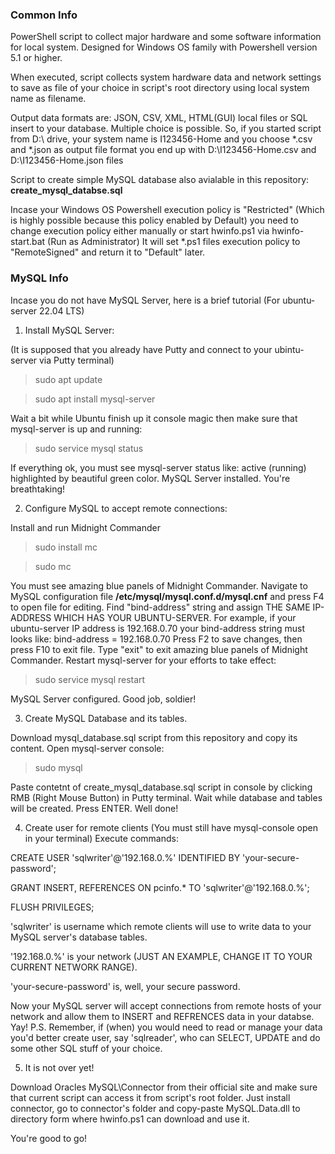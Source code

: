 ### Common Info ###

PowerShell script to collect major hardware and some software information for local system. Designed for Windows OS family with Powershell version 5.1 or higher.

When executed, script collects system hardware data and network settings to save as file of your choice in script's root directory using local system name as filename. 

Output data formats are: JSON, CSV, XML, HTML(GUI) local files or SQL insert to your database. Multiple choiсe is possible. So, if you started script from D:\ drive, your system name is I123456-Home and you choose *.csv and *.json as output file format you end up with D:\I123456-Home.csv and D:\I123456-Home.json files

Script to create simple MySQL database also avialable in this repository: **create_mysql_databse.sql**

Incase your Windows OS Powershell execution policy is "Restricted" (Which is highly possible because this policy enabled by Default) you need to change execution policy either manually or start hwinfo.ps1 via hwinfo-start.bat (Run as Administrator) It will set *.ps1 files execution policy to "RemoteSigned" and return it to "Default" later.

### MySQL Info ###

Incase you do not have MySQL Server, here is a brief tutorial (For ubuntu-server 22.04 LTS)

01. Install MySQL Server:

(It is supposed that you already have Putty and connect to your ubintu-server via Putty terminal)

>sudo apt update

>sudo apt install mysql-server

Wait a bit while Ubuntu finish up it console magic then make sure that mysql-server is up and running:

>sudo service mysql status

If everything ok, you must see mysql-server status like: active (running) highlighted by beautiful green color. MySQL Server installed. You're breathtaking!

02. Configure MySQL to accept remote connections: 

Install and run Midnight Commander

>sudo install mc 

>sudo mc

You must see amazing blue panels of Midnight Commander. Navigate to MySQL configuration file **/etc/mysql/mysql.conf.d/mysql.cnf** and press F4 to open file for editing. Find "bind-address" string and assign THE SAME IP-ADDRESS WHICH HAS YOUR UBUNTU-SERVER. For example, if your ubuntu-server IP address is 192.168.0.70 your bind-address string must looks like: bind-address = 192.168.0.70 Press F2 to save changes, then press F10 to exit file. Type "exit" to exit amazing blue panels of Midnight Commander. Restart mysql-server for your efforts to take effect:

>sudo service mysql restart

MySQL Server configured. Good job, soldier!

03. Create MySQL Database and its tables.

Download mysql_database.sql script from this repository and copy its content. Open mysql-server console:

>sudo mysql

Paste contetnt of create_mysql_database.sql script in console by clicking RMB (Right Mouse Button) in Putty terminal. Wait while database and tables will be created. Press ENTER. Well done!

04. Create user for remote clients (You must still have mysql-console open in your terminal) 
Execute commands:

CREATE USER 'sqlwriter'@'192.168.0.%' IDENTIFIED BY 'your-secure-password'; 

GRANT INSERT, REFERENCES ON pcinfo.* TO 'sqlwriter'@'192.168.0.%'; 

FLUSH PRIVILEGES;

'sqlwriter' is username which remote clients will use to write data to your MySQL server's database tables. 

'192.168.0.%' is your network (JUST AN EXAMPLE, CHANGE IT TO YOUR CURRENT NETWORK RANGE). 

'your-secure-password' is, well, your secure password.

Now your MySQL server will accept connections from remote hosts of your network and allow them to INSERT and REFRENCES data in your databse. Yay! 
P.S. Remember, if (when) you would need to read or manage your data you'd better create user, say 'sqlreader', who can SELECT, UPDATE and do some other SQL stuff of your choice.

05. It is not over yet!

Download Oracles MySQL\Connector from their official site and make sure that current script can access it from script's root folder.
Just install connector, go to connector's folder and copy-paste MySQL.Data.dll to directory form where hwinfo.ps1 can download and use it.

You're good to go!
